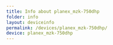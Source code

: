 ```yaml
---
title: Info about planex_mzk-750dhp
folder: info
layout: deviceinfo
permalink: /devices/planex_mzk-750dhp/
device: planex_mzk-750dhp
---
```

